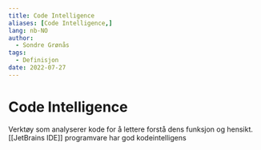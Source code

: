 ```yaml
---
title: Code Intelligence
aliases: [Code Intelligence,]
lang: nb-NO
author:
  - Sondre Grønås
tags:
  - Definisjon
date: 2022-07-27
---
```

# Code Intelligence
Verktøy som analyserer kode for å lettere forstå dens funksjon og hensikt.
[[JetBrains IDE]] programvare har god kodeintelligens